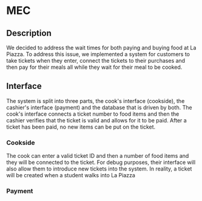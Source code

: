 # MEC

## Description

We decided to address the wait times for both paying and buying food at La
Piazza. To address this issue, we implemented a system for customers to take
tickets when they enter, connect the tickets to their purchases and then pay for
their meals all while they wait for their meal to be cooked.

## Interface

The system is split into three parts, the cook's interface (cookside), the
cashier's interface (payment) and the database that is driven by both. The
cook's interface connects a ticket number to food items and then the cashier
verifies that the ticket is valid and allows for it to be paid. After a ticket
has been paid, no new items can be put on the ticket.

### Cookside

The cook can enter a valid ticket ID and then a number of food items and they
will be connected to the ticket. For debug purposes, their interface will also
allow them to introduce new tickets into the system. In reality, a ticket will
be created when a student walks into La Piazza

### Payment
